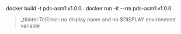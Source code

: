 docker build -t pds-asm1:v1.0.0 .
docker run -it --rm pds-asm1:v1.0.0

> _tkinter.TclError: no display name and no $DISPLAY environment variable